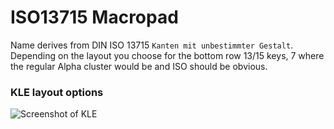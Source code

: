# ISO13715 Macropad
Name derives from DIN ISO 13715 ```Kanten mit unbestimmter Gestalt```. Depending on the layout you choose for the bottom row 13/15 keys, 7 where the regular Alpha cluster would be and ISO should be obvious. 

### KLE layout options

![Screenshot of KLE](https://github.com/exen904/el-misero/blob/main/pictures/kle.jpg)
